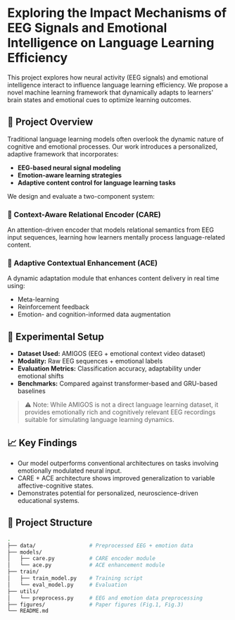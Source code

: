 # Exploring the Impact Mechanisms of EEG Signals and Emotional Intelligence on Language Learning Efficiency

This project explores how neural activity (EEG signals) and emotional intelligence interact to influence language learning efficiency. We propose a novel machine learning framework that dynamically adapts to learners' brain states and emotional cues to optimize learning outcomes.

## 🧠 Project Overview

Traditional language learning models often overlook the dynamic nature of cognitive and emotional processes. Our work introduces a personalized, adaptive framework that incorporates:

- **EEG-based neural signal modeling**
- **Emotion-aware learning strategies**
- **Adaptive content control for language learning tasks**

We design and evaluate a two-component system:

### 🔹 Context-Aware Relational Encoder (CARE)

An attention-driven encoder that models relational semantics from EEG input sequences, learning how learners mentally process language-related content.

### 🔹 Adaptive Contextual Enhancement (ACE)

A dynamic adaptation module that enhances content delivery in real time using:

- Meta-learning
- Reinforcement feedback
- Emotion- and cognition-informed data augmentation

## 🧪 Experimental Setup

- **Dataset Used:** AMIGOS (EEG + emotional context video dataset)
- **Modality:** Raw EEG sequences + emotional labels
- **Evaluation Metrics:** Classification accuracy, adaptability under emotional shifts
- **Benchmarks:** Compared against transformer-based and GRU-based baselines

> ⚠️ Note: While AMIGOS is not a direct language learning dataset, it provides emotionally rich and cognitively relevant EEG recordings suitable for simulating language learning dynamics.

## 📈 Key Findings

- Our model outperforms conventional architectures on tasks involving emotionally modulated neural input.
- CARE + ACE architecture shows improved generalization to variable affective-cognitive states.
- Demonstrates potential for personalized, neuroscience-driven educational systems.

## 📂 Project Structure

```bash
.
├── data/                 # Preprocessed EEG + emotion data
├── models/
│   ├── care.py           # CARE encoder module
│   └── ace.py            # ACE enhancement module
├── train/
│   ├── train_model.py    # Training script
│   └── eval_model.py     # Evaluation
├── utils/
│   └── preprocess.py     # EEG and emotion data preprocessing
├── figures/              # Paper figures (Fig.1, Fig.3)
└── README.md
